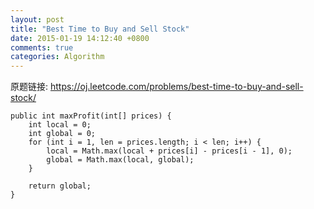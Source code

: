 ```yaml
---
layout: post
title: "Best Time to Buy and Sell Stock"
date: 2015-01-19 14:12:40 +0800
comments: true
categories: Algorithm
---
```


原题链接: https://oj.leetcode.com/problems/best-time-to-buy-and-sell-stock/

<!-- more -->

    public int maxProfit(int[] prices) {
		int local = 0;
		int global = 0;
		for (int i = 1, len = prices.length; i < len; i++) {
			local = Math.max(local + prices[i] - prices[i - 1], 0);
			global = Math.max(local, global);
		}
		
		return global;
    }
